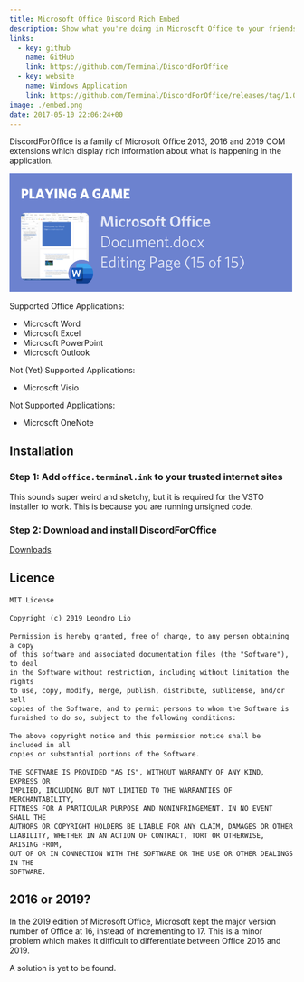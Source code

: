 ```yaml
---
title: Microsoft Office Discord Rich Embed
description: Show what you're doing in Microsoft Office to your friends on Discord
links:
  - key: github
    name: GitHub
    link: https://github.com/Terminal/DiscordForOffice
  - key: website
    name: Windows Application
    link: https://github.com/Terminal/DiscordForOffice/releases/tag/1.0.3
image: ./embed.png
date: 2017-05-10 22:06:24+00
---
```


DiscordForOffice is a family of Microsoft Office 2013, 2016 and 2019 COM extensions which display rich information about what is happening in the application.

<img style="max-width: 500px" src="./embed.png" />

Supported Office Applications:
- Microsoft Word
- Microsoft Excel
- Microsoft PowerPoint
- Microsoft Outlook

Not (Yet) Supported Applications:
- Microsoft Visio

Not Supported Applications:
- Microsoft OneNote

## Installation
### Step 1: Add `office.terminal.ink` to your trusted internet sites
This sounds super weird and sketchy, but it is required for the VSTO installer to work.
This is because you are running unsigned code.

### Step 2: Download and install DiscordForOffice
[Downloads](https://github.com/Terminal/DiscordForOffice/releases)

## Licence
```
MIT License

Copyright (c) 2019 Leondro Lio

Permission is hereby granted, free of charge, to any person obtaining a copy
of this software and associated documentation files (the "Software"), to deal
in the Software without restriction, including without limitation the rights
to use, copy, modify, merge, publish, distribute, sublicense, and/or sell
copies of the Software, and to permit persons to whom the Software is
furnished to do so, subject to the following conditions:

The above copyright notice and this permission notice shall be included in all
copies or substantial portions of the Software.

THE SOFTWARE IS PROVIDED "AS IS", WITHOUT WARRANTY OF ANY KIND, EXPRESS OR
IMPLIED, INCLUDING BUT NOT LIMITED TO THE WARRANTIES OF MERCHANTABILITY,
FITNESS FOR A PARTICULAR PURPOSE AND NONINFRINGEMENT. IN NO EVENT SHALL THE
AUTHORS OR COPYRIGHT HOLDERS BE LIABLE FOR ANY CLAIM, DAMAGES OR OTHER
LIABILITY, WHETHER IN AN ACTION OF CONTRACT, TORT OR OTHERWISE, ARISING FROM,
OUT OF OR IN CONNECTION WITH THE SOFTWARE OR THE USE OR OTHER DEALINGS IN THE
SOFTWARE.
```

## 2016 or 2019?
In the 2019 edition of Microsoft Office, Microsoft kept the major version number of Office at 16, instead of incrementing to 17.
This is a minor problem which makes it difficult to differentiate between Office 2016 and 2019.

A solution is yet to be found.
